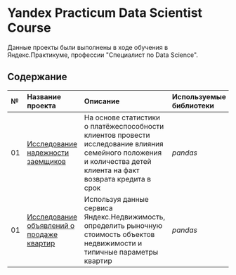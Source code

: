 # Yandex Practicum Data Scientist Course

Данные проекты были выполнены в ходе обучения в Яндекс.Практикуме, профессии "Специалист по Data Science".

## Содержание

| № | Название проекта | Описание | Используемые библиотеки | 
| :---------------------- | :---------------------- | :---------------------- | :---------------------- |
| 01 | [Исследование надежности заемщиков](https://github.com/stanislavras/scienceshine/tree/main/RU/01_Research%20on%20the%20reliability%20of%20borrowers_RU) | На основе статистики о платёжеспособности клиентов провести исследование влияния семейного положения и количества детей клиента на факт возврата кредита в срок| *pandas* |
| 01 | [Исследование объявлений о продаже квартир](https://github.com/stanislavras/scienceshine/tree/main/RU/01_Research%20on%20the%20reliability%20of%20borrowers_RU) | Используя данные сервиса Яндекс.Недвижимость, определить рыночную стоимость объектов недвижимости и типичные параметры квартир| *pandas* |
